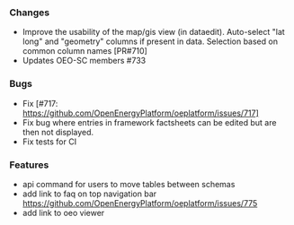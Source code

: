 ### Changes
- Improve the usability of the map/gis view (in dataedit). Auto-select "lat long" and "geometry" columns if present in data. Selection based on common column names [PR#710]
- Updates OEO-SC members #733


### Bugs
- Fix [#717: https://github.com/OpenEnergyPlatform/oeplatform/issues/717]
- Fix bug where entries in framework factsheets can be edited but are then not displayed.
- Fix tests for CI

### Features
- api command for users to move tables between schemas
- add link to faq on top navigation bar https://github.com/OpenEnergyPlatform/oeplatform/issues/775
- add link to oeo viewer
